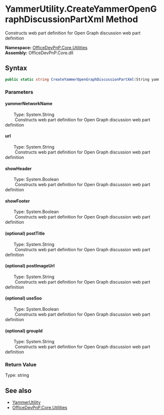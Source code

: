 # YammerUtility.CreateYammerOpenGraphDiscussionPartXml Method  
 Constructs web part definition for Open Graph discussion web part definition   

**Namespace:** [OfficeDevPnP.Core.Utilities](OfficeDevPnP.Core.Utilities.md)  
**Assembly:** OfficeDevPnP.Core.dll  
## Syntax
```C#
public static string CreateYammerOpenGraphDiscussionPartXml(String yammerNetworkName, String url, Boolean showHeader, Boolean showFooter, String postTitle = "", String postImageUrl = "", Boolean useSso = True, String groupId = "")
```
### Parameters
#### yammerNetworkName  
&emsp;&emsp;Type: System.String  
&emsp;&emsp; Constructs web part definition for Open Graph discussion web part definition   

  

#### url  
&emsp;&emsp;Type: System.String  
&emsp;&emsp; Constructs web part definition for Open Graph discussion web part definition   

  

#### showHeader  
&emsp;&emsp;Type: System.Boolean  
&emsp;&emsp; Constructs web part definition for Open Graph discussion web part definition   

  

#### showFooter  
&emsp;&emsp;Type: System.Boolean  
&emsp;&emsp; Constructs web part definition for Open Graph discussion web part definition   

  

#### (optional) postTitle  
&emsp;&emsp;Type: System.String  
&emsp;&emsp; Constructs web part definition for Open Graph discussion web part definition   

  

#### (optional) postImageUrl  
&emsp;&emsp;Type: System.String  
&emsp;&emsp; Constructs web part definition for Open Graph discussion web part definition   

  

#### (optional) useSso  
&emsp;&emsp;Type: System.Boolean  
&emsp;&emsp; Constructs web part definition for Open Graph discussion web part definition   

  

#### (optional) groupId  
&emsp;&emsp;Type: System.String  
&emsp;&emsp; Constructs web part definition for Open Graph discussion web part definition   

  

### Return Value
Type: string  
  


## See also
- [YammerUtility](OfficeDevPnP.Core.Utilities.YammerUtility.md) 
- [OfficeDevPnP.Core.Utilities](OfficeDevPnP.Core.Utilities.md) 
